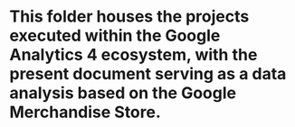 # This folder houses the projects executed within the Google Analytics 4 ecosystem, with the present document serving as a data analysis based on the Google Merchandise Store.
